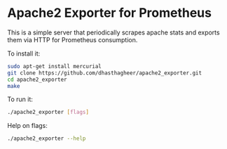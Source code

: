 # Apache2 Exporter for Prometheus

This is a simple server that periodically scrapes apache stats and exports them via HTTP for Prometheus
consumption.

To install it:

```bash
sudo apt-get install mercurial
git clone https://github.com/dhasthagheer/apache2_exporter.git
cd apache2_exporter
make
```

To run it:

```bash
./apache2_exporter [flags]
```

Help on flags:
```bash
./apache2_exporter --help
```
